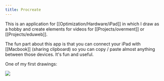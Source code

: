 ```yaml
---
title: Procreate
---
```


This is an application for [[Optimization/Hardware/iPad]] in which I draw as a hobby and create elements for videos for [[Projects/overment]] or [[Projects/eduweb]].

The fun part about this app is that you can connect your iPad with [[Macbook]] (sharing clipboard) so you can copy / paste almost anything between those devices. It's fun and useful.

One of my first drawings: 

![](https://space.overment.com/IMG_3937-cOpqR/IMG_3937.jpg)